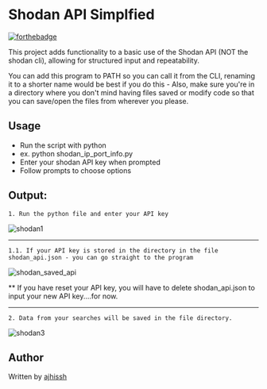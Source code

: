 # Shodan API Simplfied

[![forthebadge](https://forthebadge.com/images/badges/made-with-python.svg)](https://forthebadge.com)

This project adds functionality to a basic use of the Shodan API (NOT the shodan cli), allowing for structured input and repeatability.

You can add this program to PATH so you can call it from the CLI, renaming it to a shorter name would be best if you do this - Also, make sure you're in a directory where you don't mind having files saved or modify code so that you can save/open the files from wherever you please.

## Usage
* Run the script with python
* ex. python shodan_ip_port_info.py
* Enter your shodan API key when prompted
* Follow prompts to choose options

## Output:
    1. Run the python file and enter your API key

![shodan1](https://user-images.githubusercontent.com/74668676/197636772-33a222ee-f466-4267-867f-0667146086f4.PNG)

------------------------------------------------------------------------------------------------------------------------------------

    1.1. If your API key is stored in the directory in the file shodan_api.json - you can go straight to the program

![shodan_saved_api](https://user-images.githubusercontent.com/74668676/197637533-00abcd36-ee04-4ad5-a346-80b9b2bb276d.PNG)

** If you have reset your API key, you will have to delete shodan_api.json to input your new API key....for now.


------------------------------------------------------------------------------------------------------------------------------------


    2. Data from your searches will be saved in the file directory.


![shodan3](https://user-images.githubusercontent.com/74668676/197636907-278f95b2-4462-4411-8d78-8872f4c8598f.PNG)


## Author
Written by [ajhissh](https://github.com/AJHissh)
